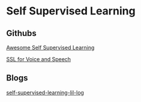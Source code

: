 # Self Supervised Learning

## Githubs
[Awesome Self Supervised Learning](https://github.com/jason718/awesome-self-supervised-learning)

[SSL for Voice and Speech](https://github.com/Tou7and/aic-notes/tree/main/awesome/voice_interface/asr/ssl)

## Blogs
[self-supervised-learning-lil-log](https://lilianweng.github.io/lil-log/2019/11/10/self-supervised-learning.html)

